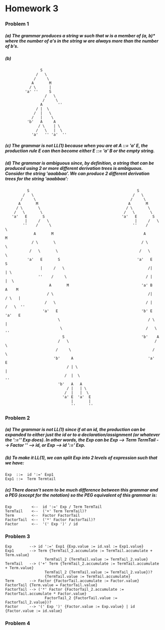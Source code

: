 # Homework 3

### Problem 1

##### (a) The grammar produces a string w such that w is a member of (a, b)* where the number of a's in the string w are always more than the number of b's.

##### (b) 
```
                S
              /   \
             /     \ 
            A       M
           / \      |
         'a' ''     S
                  /   \
                 /     \
                A       ''
              / |  \
             /  |   \    
            /   |    \     
          'b'   A     A
               / \    | \
              /   \   |  \
            'a'   '' 'a'  ''
```

##### (c) The grammar is not LL(1) because when you are at A ::= 'a' E, the production rule E can then become either E ::= 'a' B or the empty string. 

##### (d) The grammar is ambiguous since, by definition, a string that can be produced using 2 or more different derivation trees is ambiguous. Consider the string 'aaabbaa'. We can produce 2 different derivation trees for the string 'aaabbaa':
```
          S                                                 S
        /   \                                             /   \   
       /     \                                           /     \ 
      A       M                                         A       M
     / \       \                                       / \       \   
    /   \       \                                     /   \       \  
   'a'   E       S                                   'a'   E       S   
         |     /   \                                       |     /   \ 
        ''    /     \                                     ''    /     \
             A       M                                         A       M
            / \       \                                       / \       \
           /   \       \                                     /   \       \
          'a'   E       S                                   'a'   E       S
                |     /   \                                      /|       | \ 
               ''    /     \                                    / |       |  \
                    A       M                                 'a' B       A    M
                   / \                                           /|      / \   |   
                  /   \                                         / |     /   \  ''       
                 'a'   E                                      'b' E   'a'   E
                        \                                        / \         |
                         \                                      /   \        ''
                          S                                   'b'    A
                        /   \                                       / \ 
                       /     \                                     /   \
                      'b'     A                                  'a'    E
                            / | \                                       |
                           /  |  \                                      ''
                        'b'   A   A
                            / |   | \
                           /  |   |  \
                          'a' E  'a'  E
                              |       |
                              ''      ''
```

### Problem 2

##### (a) The grammar is not LL(1) since if at an id, the production can be expanded to either just the id or to a declaration/assignment (or whatever the ':='' Exp does). In other words, the Exp can be Exp --> Term TermTail --> Factor '' --> id, or Exp --> id ':=' Exp.


##### (b) To make it LL(1), we can split Exp into 2 levels of expression such that we have: 
```
Exp  ::=  id ':=' Exp1
Exp1 ::=  Term Termtail
```

##### (c) There doesn't seem to be much difference between this grammar and a PEG (except for the notation) so the PEG equivalent of this grammar is:
```
Exp         <--  id ':=' Exp / Term TermTail
TermTail    <--  ('+' Term TermTail)?
Term        <--  Factor FactorTail
FactorTail  <--  ('*' Factor FactorTail)?
Factor      <--  '(' Exp ')' / id
```

### Problem 3
```
Exp        --> id ':=' Exp1 {Exp.value := id.val := Exp1.value}
Exp1       --> Term {TermTail_2.accumulate := TermTail.accumulate + Term.value} 
                  TermTail_2 {TermTail.value := TermTail_2.value}
TermTail   --> ('+' Term {TermTail_2.accumulate := TermTail.accumulate + Term.value} 
                  TermTail_2 {TermTail.value := TermTail_2.value})?
                  {TermTail.value := TermTail.accumulate}
Term       --> Factor {FactorTail.accumulate := Factor.value} FactorTail {Term.value = FactorTail.value}
FactorTail --> ('*' Factor {FactorTail_2.accumulate := FactorTail.accumulate * Factor.value} 
                  FactorTail_2 {FactorTail.value := FactorTail_2.value})?
Factor     --> '(' Exp ')' {Factor.value := Exp.value} | id {Factor.value := id.value}
```

### Problem 4
```

```